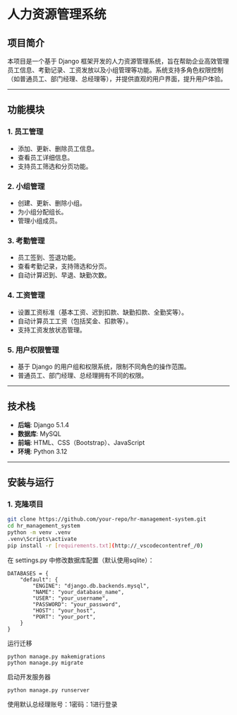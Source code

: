 # 人力资源管理系统

## 项目简介

本项目是一个基于 Django 框架开发的人力资源管理系统，旨在帮助企业高效管理员工信息、考勤记录、工资发放以及小组管理等功能。系统支持多角色权限控制（如普通员工、部门经理、总经理等），并提供直观的用户界面，提升用户体验。

---

## 功能模块

### 1. 员工管理

- 添加、更新、删除员工信息。
- 查看员工详细信息。
- 支持员工筛选和分页功能。

### 2. 小组管理

- 创建、更新、删除小组。
- 为小组分配组长。
- 管理小组成员。

### 3. 考勤管理

- 员工签到、签退功能。
- 查看考勤记录，支持筛选和分页。
- 自动计算迟到、早退、缺勤次数。

### 4. 工资管理

- 设置工资标准（基本工资、迟到扣款、缺勤扣款、全勤奖等）。
- 自动计算员工工资（包括奖金、扣款等）。
- 支持工资发放状态管理。

### 5. 用户权限管理

- 基于 Django 的用户组和权限系统，限制不同角色的操作范围。
- 普通员工、部门经理、总经理拥有不同的权限。

---

## 技术栈

- **后端**: Django 5.1.4
- **数据库**: MySQL
- **前端**: HTML、CSS（Bootstrap）、JavaScript
- **环境**: Python 3.12

---

## 安装与运行

### 1. 克隆项目

```bash
git clone https://github.com/your-repo/hr-management-system.git
cd hr_management_system
python -m venv .venv
.venv\Scripts\activate
pip install -r [requirements.txt](http://_vscodecontentref_/0)
```

在 settings.py 中修改数据库配置（默认使用sqlite）：

```
DATABASES = {
    "default": {
        "ENGINE": "django.db.backends.mysql",
        "NAME": "your_database_name",
        "USER": "your_username",
        "PASSWORD": "your_password",
        "HOST": "your_host",
        "PORT": "your_port",
    }
}
```

运行迁移

```
python manage.py makemigrations
python manage.py migrate
```

启动开发服务器

```
python manage.py runserver
```

使用默认总经理账号：1密码：1进行登录
